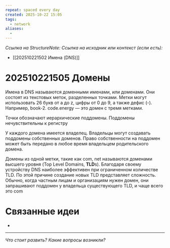 ```yaml
---
repeat: spaced every day
created: 2025-10-22 15:05
tags:
  - network
aliases:
  -
---
```

*Ссылка на StructureNote:*
*Ссылка на исходник или контекст (если есть):*
- [[202510221502 Имена (DNS)]]

# 202510221505 Домены

Имена в DNS называются доменными именами, или доменами. Они состоят из текстовых меток, разделенных точками. Метки могут использовать 26 букв от а до z, цифры от 0 до 9, а также дефис (-). Например, book-2. code.energy — это домен с тремя метками.

Точки обозначают иерархические поддомены. Поддомены нечувствительны к регистру

У каждого домена имеется владелец. Владельцы могут создавать поддомены собственных доменов. Право собственности на поддомен может быть передано в любое время владельцем родительского домена.

Домены из одной метки, такие как com, net называются доменами высшего уровня (Top Level Domains, **TLD**s). Благодаря своему устройству DNS наиболее эффективен при ограниченном количестве TLD. По этой причине создание новых TLD представляет сложность. Обычно, когда частным лицам и организациям нужен домен, они запрашивают поддомен у владельца существующего TLD, и чаще всего это com

# Связанные идеи

- 

---

*Что стоит развить? Какие вопросы возникли?*
